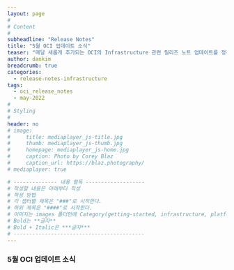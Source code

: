 ```yaml
---
layout: page
#
# Content
#
subheadline: "Release Notes"
title: "5월 OCI 업데이트 소식"
teaser: "매달 새롭게 추가되는 OCI의 Infrastructure 관련 릴리즈 노트 업데이트를 정리합니다."
author: dankim
breadcrumb: true
categories:
  - release-notes-infrastructure
tags:
  - oci_release_notes
  - may-2022
#
# Styling
#
header: no
# image:
#     title: mediaplayer_js-title.jpg
#     thumb: mediaplayer_js-thumb.jpg
#     homepage: mediaplayer_js-home.jpg
#     caption: Photo by Corey Blaz
#     caption_url: https://blaz.photography/
# mediaplayer: true

# -------------- 내용 필독 -------------------
# 작성할 내용은 아래부터 작성
# 작성 방법
# 각 챕터별 제목은 "###"로 시작한다.
# 하위 제목은 "####"로 시작한다.
# 이미지는 images 폴더안에 Category(getting-started, infrastructure, platform, database, aiml)에 넣고 사용 시 "../../images/카테고리명/이미지" 형태로 참조한다.
# Bold는 **글자**
# Bold + Italic은 ***글자***
# ------------------------------------------
---
```


### 5월 OCI 업데이트 소식
